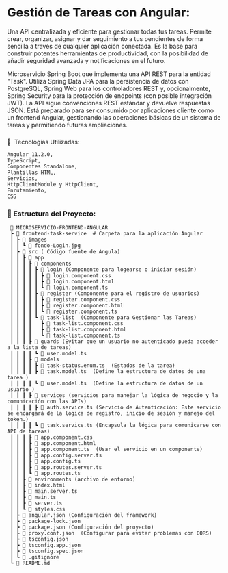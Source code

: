 # Gestión de Tareas con Angular:
Una API centralizada y eficiente para gestionar todas tus tareas. Permite crear, organizar, asignar y dar seguimiento a tus pendientes de forma sencilla a través de cualquier aplicación conectada. Es la base para construir potentes herramientas de productividad, con la posibilidad de añadir seguridad avanzada y notificaciones en el futuro.

Microservicio Spring Boot que implementa una API REST para la entidad "Task". Utiliza Spring Data JPA para la persistencia de datos con PostgreSQL, Spring Web para los controladores REST y, opcionalmente, Spring Security para la protección de endpoints (con posible integración JWT). La API sigue convenciones REST estándar y devuelve respuestas JSON. Está preparado para ser consumido por aplicaciones cliente como un frontend Angular, gestionando las operaciones básicas de un sistema de tareas y permitiendo futuras ampliaciones.
### 

📌 ️ Tecnologías Utilizadas:
```
Angular 11.2.0,
TypeScript,
Componentes Standalone,
Plantillas HTML,
Servicios,
HttpClientModule y HttpClient,
Enrutamiento,
CSS
```

### 📌 Estructura del Proyecto:
```
 📂 MICROSERVICIO-FRONTEND-ANGULAR
 ┣ 📂 frontend-task-service  # Carpeta para la aplicación Angular
 ┃ ┣ 📂 images
 ┃ ┃ ┗ 📄 fondo-Login.jpg
 ┃ ┣ 📂 src ( Código fuente de Angula)
 ┃ ┃ ┣ 📂 app
 ┃ ┃ ┃ ┣ 📂 components 
 ┃ ┃ ┃ ┃ ┣ 📂 login (Componente para logearse o iniciar sesión)
 ┃ ┃ ┃ ┃ ┃ ┣ 📄 login.component.css 
 ┃ ┃ ┃ ┃ ┃ ┣ 📄 login.component.html  
 ┃ ┃ ┃ ┃ ┃ ┗ 📄 login.component.ts  
 ┃ ┃ ┃ ┃ ┣ 📂 register (Componente para el registro de usuarios)
 ┃ ┃ ┃ ┃ ┃ ┣ 📄 register.component.css 
 ┃ ┃ ┃ ┃ ┃ ┣ 📄 register.component.html 
 ┃ ┃ ┃ ┃ ┃ ┗ 📄 register.component.ts 
 ┃ ┃ ┃ ┃ ┗ 📂 task-list  (Componente para Gestionar las Tareas)
 ┃ ┃ ┃ ┃   ┣ 📄 task-list.component.css 
 ┃ ┃ ┃ ┃   ┣ 📄 task-list.component.html 
 ┃ ┃ ┃ ┃   ┗ 📄 task-list.component.ts   
 ┃ ┃ ┃ ┣ 📂 guards (Evitar que un usuario no autenticado pueda acceder a la lista de tareas)
 ┃ ┃ ┃ ┃ ┗ 📄 user.model.ts  
 ┃ ┃ ┃ ┣ 📂 models 
 ┃ ┃ ┃ ┃ ┣ 📄 task-status.enum.ts  (Estados de la tarea)
 ┃ ┃ ┃ ┃ ┣ 📄 task.model.ts  (Define la estructura de datos de una tarea )
 ┃ ┃ ┃ ┃ ┗ 📄 user.model.ts  (Define la estructura de datos de un usuario )
 ┃ ┃ ┃ ┣ 📂 services (servicios para manejar la lógica de negocio y la comunicación con las APIs)
 ┃ ┃ ┃ ┃ ┣ 📄 auth.service.ts (Servicio de Autenticación: Este servicio se encargará de la lógica de registro, inicio de sesión y manejo del token.)
 ┃ ┃ ┃ ┃ ┗ 📄 task.service.ts (Encapsula la lógica para comunicarse con API de tareas)
 ┃ ┃ ┃ ┣ 📄 app.component.css
 ┃ ┃ ┃ ┣ 📄 app.component.html 
 ┃ ┃ ┃ ┣ 📄 app.component.ts  (Usar el servicio en un componente)
 ┃ ┃ ┃ ┣ 📄 app.config.server.ts 
 ┃ ┃ ┃ ┣ 📄 app.config.ts 
 ┃ ┃ ┃ ┣ 📄 app.routes.server.ts 
 ┃ ┃ ┃ ┗ 📄 app.routes.ts  
 ┃ ┃ ┣ 📂 environments (archivo de entorno)
 ┃ ┃ ┣ 📄 index.html  
 ┃ ┃ ┣ 📄 main.server.ts 
 ┃ ┃ ┣ 📄 main.ts 
 ┃ ┃ ┣ 📄 server.ts
 ┃ ┃ ┗ 📄 styles.css
 ┃ ┣ 📄 angular.json (Configuración del framework)
 ┃ ┣ 📄 package-lock.json
 ┃ ┣ 📄 package.json (Configuración del proyecto)
 ┃ ┣ 📄 proxy.conf.json  (Configurar para evitar problemas con CORS)
 ┃ ┣ 📄 tsconfig.json
 ┃ ┣ 📄 tsconfig.app.json
 ┃ ┣ 📄 tsconfig.spec.json 
 ┃ ┗ 📄 .gitignore
 ┗ 📄 README.md
```

